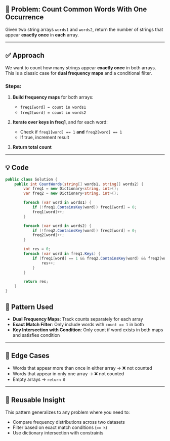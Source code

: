 ## 🧩 Problem: Count Common Words With One Occurrence

Given two string arrays `words1` and `words2`, return the number of strings that appear **exactly once** in **each** array.

---

## ✅ Approach

We want to count how many strings appear **exactly once** in both arrays.  
This is a classic case for **dual frequency maps** and a conditional filter.

### Steps:

1. **Build frequency maps** for both arrays:
   - `freq1[word] = count in words1`
   - `freq2[word] = count in words2`

2. **Iterate over keys in freq1**, and for each word:
   - Check if `freq1[word] == 1` **and** `freq2[word] == 1`
   - If true, increment result

3. **Return total count**

---

## 💡 Code

```csharp
public class Solution {
    public int CountWords(string[] words1, string[] words2) {
        var freq1 = new Dictionary<string, int>();
        var freq2 = new Dictionary<string, int>();

        foreach (var word in words1) {
            if (!freq1.ContainsKey(word)) freq1[word] = 0;
            freq1[word]++;
        }

        foreach (var word in words2) {
            if (!freq2.ContainsKey(word)) freq2[word] = 0;
            freq2[word]++;
        }

        int res = 0;
        foreach (var word in freq1.Keys) {
            if (freq1[word] == 1 && freq2.ContainsKey(word) && freq2[word] == 1) {
                res++;
            }
        }

        return res;
    }
}
```

## 🧠 Pattern Used

- **Dual Frequency Maps**: Track counts separately for each array  
- **Exact Match Filter**: Only include words with `count == 1` in both  
- **Key Intersection with Condition**: Only count if word exists in both maps and satisfies condition

---

## 🧪 Edge Cases

- Words that appear more than once in either array → ❌ not counted  
- Words that appear in only one array → ❌ not counted  
- Empty arrays → `return 0`

---

## 🔁 Reusable Insight

This pattern generalizes to any problem where you need to:

- Compare frequency distributions across two datasets  
- Filter based on exact match conditions (`== k`)  
- Use dictionary intersection with constraints
